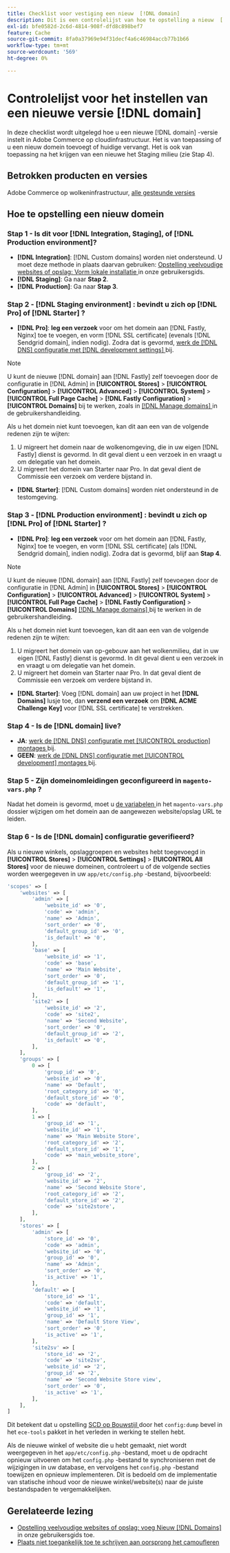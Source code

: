 ```yaml
---
title: Checklist voor vestiging een nieuw  [!DNL domain]
description: Dit is een controlelijst van hoe te opstelling a nieuw  [!DNL domain]  in Adobe Commerce op wolkeninfrastructuur.
exl-id: bfe0582d-2c6d-4814-908f-dfd8c898bef7
feature: Cache
source-git-commit: 8fa0a37969e94f31decf4a6c46984accb77b1b66
workflow-type: tm+mt
source-wordcount: '569'
ht-degree: 0%

---
```


# Controlelijst voor het instellen van een nieuwe versie [!DNL domain]

In deze checklist wordt uitgelegd hoe u een nieuwe [!DNL domain] -versie instelt in Adobe Commerce op cloudinfrastructuur. Het is van toepassing of u een nieuw domein toevoegt of huidige vervangt. Het is ook van toepassing na het krijgen van een nieuwe het Staging milieu (zie Stap 4).

## Betrokken producten en versies

Adobe Commerce op wolkeninfrastructuur, [ alle gesteunde versies ](https://www.adobe.com/content/dam/cc/en/legal/terms/enterprise/pdfs/Adobe-Commerce-Software-Lifecycle-Policy.pdf)

## Hoe te opstelling een nieuw domein

### Stap 1 - Is dit voor [!DNL Integration, Staging], of [!DNL Production environment]?

* **[!DNL Integration]**: [!DNL Custom domains] worden niet ondersteund. U moet deze methode in plaats daarvan gebruiken: [ Opstelling veelvoudige websites of opslag: Vorm lokale installatie ](https://experienceleague.adobe.com/docs/commerce-cloud-service/user-guide/configure-store/multiple-sites.html?lang=nl-NL#add-new-domains) in onze gebruikersgids.
* **[!DNL Staging]**: Ga naar **Stap 2**.
* **[!DNL Production]**: Ga naar **Stap 3**.

### Stap 2 - [!DNL Staging environment] : bevindt u zich op [!DNL Pro] of [!DNL Starter] ?

* **[!DNL Pro]**: **leg een verzoek** voor om het domein aan [!DNL Fastly, Nginx] toe te voegen, en vorm [!DNL SSL certificate] (evenals [!DNL Sendgrid domain], indien nodig). Zodra dat is gevormd, [ werk de  [!DNL DNS]  configuratie met  [!DNL development settings] ](https://experienceleague.adobe.com/docs/commerce-cloud-service/user-guide/cdn/setup-fastly/fastly-configuration.html?lang=nl-NL#update-dns-configuration-with-development-settings) bij.

>[!NOTE]
>
>U kunt de nieuwe [!DNL domain] aan [!DNL Fastly] zelf toevoegen door de configuratie in [!DNL Admin] in **[!UICONTROL Stores]** > **[!UICONTROL Configuration]** > **[!UICONTROL Advanced]** > **[!UICONTROL System]** > **[!UICONTROL Full Page Cache]** > **[!DNL Fastly Configuration]** > **[!UICONTROL Domains]** bij te werken, zoals in [[!DNL Manage domains] ](https://experienceleague.adobe.com/docs/commerce-cloud-service/user-guide/cdn/setup-fastly/fastly-custom-cache-configuration.html?lang=nl-NL#manage-domains) in de gebruikershandleiding.
>
>Als u het domein niet kunt toevoegen, kan dit aan een van de volgende redenen zijn te wijten:
>
>1. U migreert het domein naar de wolkenomgeving, die in uw eigen [!DNL Fastly] dienst is gevormd. In dit geval dient u een verzoek in en vraagt u om delegatie van het domein.
>1. U migreert het domein van Starter naar Pro. In dat geval dient de Commissie een verzoek om verdere bijstand in.

* **[!DNL Starter]**: [!DNL Custom domains] worden niet ondersteund in de testomgeving.

### Stap 3 - [!DNL Production environment] : bevindt u zich op [!DNL Pro] of [!DNL Starter] ?

* **[!DNL Pro]**: **leg een verzoek** voor om het domein aan [!DNL Fastly, Nginx] toe te voegen, en vorm [!DNL SSL certificate] (als [!DNL Sendgrid domain], indien nodig). Zodra dat is gevormd, blijf aan **Stap 4**.

>[!NOTE]
>
>U kunt de nieuwe [!DNL domain] aan [!DNL Fastly] zelf toevoegen door de configuratie in [!DNL Admin] in **[!UICONTROL Stores]** > **[!UICONTROL Configuration]** > **[!UICONTROL Advanced]** > **[!UICONTROL System]** > **[!UICONTROL Full Page Cache]** > **[!DNL Fastly Configuration]** > **[!UICONTROL Domains]** [[!DNL Manage domains] ](https://experienceleague.adobe.com/docs/commerce-cloud-service/user-guide/cdn/setup-fastly/fastly-custom-cache-configuration.html?lang=nl-NL#manage-domains) bij te werken in de gebruikershandleiding.
>
>
>Als u het domein niet kunt toevoegen, kan dit aan een van de volgende redenen zijn te wijten:
>
>1. U migreert het domein van op-gebouw aan het wolkenmilieu, dat in uw eigen [!DNL Fastly] dienst is gevormd. In dit geval dient u een verzoek in en vraagt u om delegatie van het domein.
>1. U migreert het domein van Starter naar Pro. In dat geval dient de Commissie een verzoek om verdere bijstand in.

* **[!DNL Starter]**: Voeg [!DNL domain] aan uw project in het **[!DNL Domains]** lusje toe, dan **verzend een verzoek** om **[!DNL ACME Challenge Key]** voor [!DNL SSL certificate] te verstrekken.

### Stap 4 - Is de [!DNL domain] live?

* **JA**: [ werk de  [!DNL DNS]  configuratie met [!UICONTROL production] montages ](https://experienceleague.adobe.com/docs/commerce-cloud-service/user-guide/launch/checklist.html?lang=nl-NL#update-dns-configuration-with-production-settings) bij.
* **GEEN**: [ werk de  [!DNL DNS]  configuratie met [!UICONTROL development] montages ](https://experienceleague.adobe.com/docs/commerce-cloud-service/user-guide/cdn/setup-fastly/fastly-configuration.html?lang=nl-NL#update-dns-configuration-with-development-settings) bij.

### Stap 5 - Zijn domeinomleidingen geconfigureerd in `magento-vars.php` ?

Nadat het domein is gevormd, moet u [ de variabelen ](https://experienceleague.adobe.com/nl/docs/commerce-on-cloud/user-guide/configure-store/multiple-sites#modify-variables) in het `magento-vars.php` dossier wijzigen om het domein aan de aangewezen website/opslag URL te leiden.

### Stap 6 - Is de [!DNL domain] configuratie geverifieerd?

Als u nieuwe winkels, opslaggroepen en websites hebt toegevoegd in **[!UICONTROL Stores]** > **[!UICONTROL Settings]** > **[!UICONTROL All Stores]** voor de nieuwe domeinen, controleert u of de volgende secties worden weergegeven in uw `app/etc/config.php` -bestand, bijvoorbeeld:

```php
'scopes' => [
    'websites' => [
        'admin' => [
            'website_id' => '0',
            'code' => 'admin',
            'name' => 'Admin',
            'sort_order' => '0',
            'default_group_id' => '0',
            'is_default' => '0',
        ],
        'base' => [
            'website_id' => '1',
            'code' => 'base',
            'name' => 'Main Website',
            'sort_order' => '0',
            'default_group_id' => '1',
            'is_default' => '1',
        ],
        'site2' => [
            'website_id' => '2',
            'code' => 'site2',
            'name' => 'Second Website',
            'sort_order' => '0',
            'default_group_id' => '2',
            'is_default' => '0',
        ],
    ],
    'groups' => [
        0 => [
            'group_id' => '0',
            'website_id' => '0',
            'name' => 'Default',
            'root_category_id' => '0',
            'default_store_id' => '0',
            'code' => 'default',
        ],
        1 => [
            'group_id' => '1',
            'website_id' => '1',
            'name' => 'Main Website Store',
            'root_category_id' => '2',
            'default_store_id' => '1',
            'code' => 'main_website_store',
        ],
        2 => [
            'group_id' => '2',
            'website_id' => '2',
            'name' => 'Second Website Store',
            'root_category_id' => '2',
            'default_store_id' => '2',
            'code' => 'site2store',
        ],
    ],
    'stores' => [
        'admin' => [
            'store_id' => '0',
            'code' => 'admin',
            'website_id' => '0',
            'group_id' => '0',
            'name' => 'Admin',
            'sort_order' => '0',
            'is_active' => '1',
        ],
        'default' => [
            'store_id' => '1',
            'code' => 'default',
            'website_id' => '1',
            'group_id' => '1',
            'name' => 'Default Store View',
            'sort_order' => '0',
            'is_active' => '1',
        ],
        'site2sv' => [
            'store_id' => '2',
            'code' => 'site2sv',
            'website_id' => '2',
            'group_id' => '2',
            'name' => 'Second Website Store view',
            'sort_order' => '0',
            'is_active' => '1',
        ],
    ],
]
```

Dit betekent dat u opstelling [ SCD op Bouwstijl ](https://experienceleague.adobe.com/nl/docs/commerce-on-cloud/user-guide/develop/deploy/static-content#setting-the-scd-on-build) door het `config:dump` bevel in het `ece-tools` pakket in het verleden in werking te stellen hebt.

Als de nieuwe winkel of website die u hebt gemaakt, niet wordt weergegeven in het `app/etc/config.php` -bestand, moet u de opdracht opnieuw uitvoeren om het `config.php` -bestand te synchroniseren met de wijzigingen in uw database, en vervolgens het `config.php` -bestand toewijzen en opnieuw implementeren. Dit is bedoeld om de implementatie van statische inhoud voor de nieuwe winkel/website(s) naar de juiste bestandspaden te vergemakkelijken.

## Gerelateerde lezing

* [ Opstelling veelvoudige websites of opslag: voeg Nieuw  [!DNL Domains] ](https://experienceleague.adobe.com/docs/commerce-cloud-service/user-guide/configure-store/multiple-sites.html?lang=nl-NL#add-new-domains) in onze gebruikersgids toe.
* [ Plaats niet toegankelijk toe te schrijven aan oorsprong het camoufleren ](https://experienceleague.adobe.com/nl/docs/experience-cloud-kcs/kbarticles/ka-26856)
